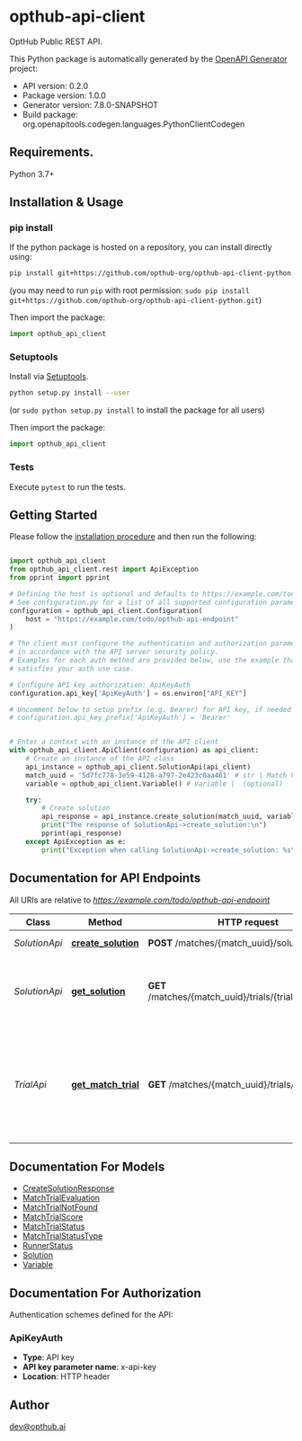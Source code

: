 # opthub-api-client
OptHub Public REST API.

This Python package is automatically generated by the [OpenAPI Generator](https://openapi-generator.tech) project:

- API version: 0.2.0
- Package version: 1.0.0
- Generator version: 7.8.0-SNAPSHOT
- Build package: org.openapitools.codegen.languages.PythonClientCodegen

## Requirements.

Python 3.7+

## Installation & Usage
### pip install

If the python package is hosted on a repository, you can install directly using:

```sh
pip install git+https://github.com/opthub-org/opthub-api-client-python.git
```
(you may need to run `pip` with root permission: `sudo pip install git+https://github.com/opthub-org/opthub-api-client-python.git`)

Then import the package:
```python
import opthub_api_client
```

### Setuptools

Install via [Setuptools](http://pypi.python.org/pypi/setuptools).

```sh
python setup.py install --user
```
(or `sudo python setup.py install` to install the package for all users)

Then import the package:
```python
import opthub_api_client
```

### Tests

Execute `pytest` to run the tests.

## Getting Started

Please follow the [installation procedure](#installation--usage) and then run the following:

```python

import opthub_api_client
from opthub_api_client.rest import ApiException
from pprint import pprint

# Defining the host is optional and defaults to https://example.com/todo/opthub-api-endpoint
# See configuration.py for a list of all supported configuration parameters.
configuration = opthub_api_client.Configuration(
    host = "https://example.com/todo/opthub-api-endpoint"
)

# The client must configure the authentication and authorization parameters
# in accordance with the API server security policy.
# Examples for each auth method are provided below, use the example that
# satisfies your auth use case.

# Configure API key authorization: ApiKeyAuth
configuration.api_key['ApiKeyAuth'] = os.environ["API_KEY"]

# Uncomment below to setup prefix (e.g. Bearer) for API key, if needed
# configuration.api_key_prefix['ApiKeyAuth'] = 'Bearer'


# Enter a context with an instance of the API client
with opthub_api_client.ApiClient(configuration) as api_client:
    # Create an instance of the API class
    api_instance = opthub_api_client.SolutionApi(api_client)
    match_uuid = '5d7fc778-3e59-4128-a797-2e423c0aa461' # str | Match UUID
    variable = opthub_api_client.Variable() # Variable |  (optional)

    try:
        # Create solution
        api_response = api_instance.create_solution(match_uuid, variable=variable)
        print("The response of SolutionApi->create_solution:\n")
        pprint(api_response)
    except ApiException as e:
        print("Exception when calling SolutionApi->create_solution: %s\n" % e)

```

## Documentation for API Endpoints

All URIs are relative to *https://example.com/todo/opthub-api-endpoint*

Class | Method | HTTP request | Description
------------ | ------------- | ------------- | -------------
*SolutionApi* | [**create_solution**](docs/SolutionApi.md#create_solution) | **POST** /matches/{match_uuid}/solutions | Create solution
*SolutionApi* | [**get_solution**](docs/SolutionApi.md#get_solution) | **GET** /matches/{match_uuid}/trials/{trial_no}/solution | Retrieve a solution submitted by the participant themselves.
*TrialApi* | [**get_match_trial**](docs/TrialApi.md#get_match_trial) | **GET** /matches/{match_uuid}/trials/{trial_no} | Retrieve status of a specific Trial related to the Solution submitted by the Participant themselves.


## Documentation For Models

 - [CreateSolutionResponse](docs/CreateSolutionResponse.md)
 - [MatchTrialEvaluation](docs/MatchTrialEvaluation.md)
 - [MatchTrialNotFound](docs/MatchTrialNotFound.md)
 - [MatchTrialScore](docs/MatchTrialScore.md)
 - [MatchTrialStatus](docs/MatchTrialStatus.md)
 - [MatchTrialStatusType](docs/MatchTrialStatusType.md)
 - [RunnerStatus](docs/RunnerStatus.md)
 - [Solution](docs/Solution.md)
 - [Variable](docs/Variable.md)


<a id="documentation-for-authorization"></a>
## Documentation For Authorization


Authentication schemes defined for the API:
<a id="ApiKeyAuth"></a>
### ApiKeyAuth

- **Type**: API key
- **API key parameter name**: x-api-key
- **Location**: HTTP header


## Author

dev@opthub.ai


